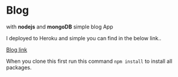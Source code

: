 # Blog


with **nodejs** and  **mongoDB** simple blog App

I deployed to Heroku and simple you can find in the below link..

[Blog link](https://kayseblog.herokuapp.com/blogs)


When you clone this first run this command <code>npm install</code> to install all packages.
